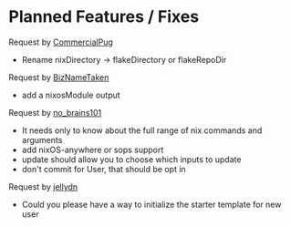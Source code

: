 # Planned Features / Fixes

Request by [CommercialPug](https://www.reddit.com/r/NixOS/comments/1mncfvd/comment/n85214h/?utm_source=share&utm_medium=web3x&utm_name=web3xcss&utm_term=1&utm_content=share_button)
- Rename nixDirectory -> flakeDirectory or flakeRepoDir

Request by [BizNameTaken](https://www.reddit.com/r/NixOS/comments/1mncfvd/comment/n8499d1/?utm_source=share&utm_medium=web3x&utm_name=web3xcss&utm_term=1&utm_content=share_button)
- add a nixosModule output

Request by [no_brains101](https://www.reddit.com/r/NixOS/comments/1mncfvd/comment/n86hc7b/?utm_source=share&utm_medium=web3x&utm_name=web3xcss&utm_term=1&utm_content=share_button)
- It needs only to know about the full range of nix commands and arguments
- add nixOS-anywhere or sops support
- update should allow you to choose which inputs to update
-  don't commit for User, that should be opt in

Request by [jellydn](https://www.reddit.com/r/NixOS/comments/1mncfvd/comment/n87hewi/?utm_source=share&utm_medium=web3x&utm_name=web3xcss&utm_term=1&utm_content=share_button)
- Could you please have a way to initialize the starter template for new user